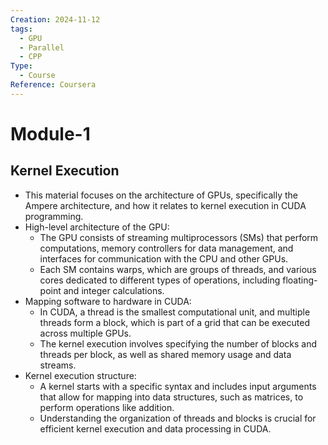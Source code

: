 ```yaml
---
Creation: 2024-11-12
tags:
  - GPU
  - Parallel
  - CPP
Type:
  - Course
Reference: Coursera
---
```

# Module-1
## Kernel Execution
- This material focuses on the architecture of GPUs, specifically the Ampere architecture, and how it relates to kernel execution in CUDA programming.
- High-level architecture of the GPU:
	- The GPU consists of streaming multiprocessors (SMs) that perform computations, memory controllers for data management, and interfaces for communication with the CPU and other GPUs.
	- Each SM contains warps, which are groups of threads, and various cores dedicated to different types of operations, including floating-point and integer calculations.
- Mapping software to hardware in CUDA:
	- In CUDA, a thread is the smallest computational unit, and multiple threads form a block, which is part of a grid that can be executed across multiple GPUs.
	- The kernel execution involves specifying the number of blocks and threads per block, as well as shared memory usage and data streams.
- Kernel execution structure:
	- A kernel starts with a specific syntax and includes input arguments that allow for mapping into data structures, such as matrices, to perform operations like addition.
	- Understanding the organization of threads and blocks is crucial for efficient kernel execution and data processing in CUDA.